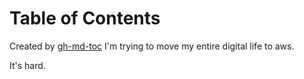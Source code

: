 
Table of Contents
=================



Created by [gh-md-toc](https://github.com/ekalinin/github-markdown-toc)
I'm trying to move my entire digital life to aws.

It's hard.

